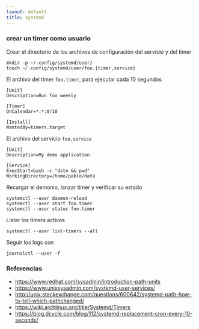 ```yaml
---
layout: default
title: systemd
---
```


### crear un timer como usuario

Crear el directorio de los archivos de configuración del servicio y del timer

    mkdir -p ~/.config/systemd/user/
    touch ~/.config/systemd/user/foo.{timer,service}

El archivo del timer `foo.timer`, para ejecutar cada 10 segundos

    [Unit]
    Description=Run foo weekly

    [Timer]
    OnCalendar=*:*:0/10

    [Install]
    WantedBy=timers.target

El archivo del servicio `foo.service`

    [Unit]
    Description=My demo application

    [Service]
    ExecStart=bash -c "date && pwd"
    WorkingDirectory=/home/pablo/data

Recargar el demonio, lanzar timer y verificar su estado

    systemctl --user daemon-reload
    systemctl --user start foo.timer
    systemctl --user status foo.timer

Listar los timers activos

    systemctl --user list-timers --all

Seguir los logs con

    journalctl --user -f

### Referencias

* https://www.redhat.com/sysadmin/introduction-path-units
* https://www.unixsysadmin.com/systemd-user-services/
* http://unix.stackexchange.com/questions/600642/systemd-path-how-to-tell-which-pathchanged/
* https://wiki.archlinux.org/title/Systemd/Timers
* https://blog.dcycle.com/blog/112/systemd-replacement-cron-every-10-seconds/
